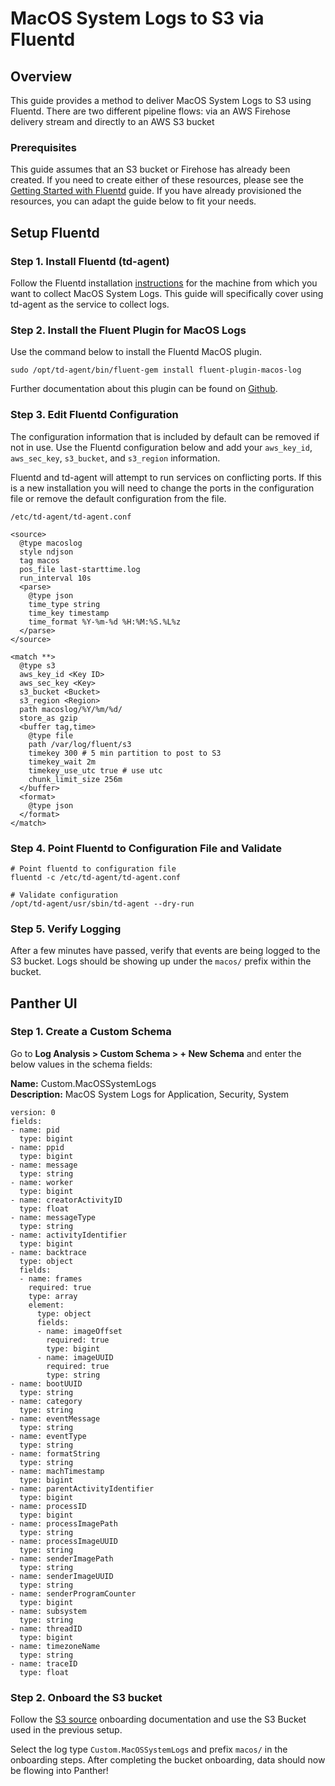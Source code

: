 # MacOS System Logs to S3 via Fluentd

## Overview

This guide provides a method to deliver MacOS System Logs to S3 using Fluentd. There are two different pipeline flows: via an AWS Firehose delivery stream and directly to an AWS S3 bucket

### Prerequisites

This guide assumes that an S3 bucket or Firehose has already been created. If you need to create either of these resources, please see the [Getting Started with Fluentd](resource-guide.md) guide. If you have already provisioned the resources, you can adapt the guide below to fit your needs.

## Setup Fluentd

### Step 1. Install Fluentd (td-agent)

Follow the Fluentd installation [instructions](https://docs.fluentd.org/installation/install-by-dmg) for the machine from which you want to collect MacOS System Logs. This guide will specifically cover using td-agent as the service to collect logs.

### Step 2. Install the Fluent Plugin for MacOS Logs

Use the command below to install the Fluentd MacOS  plugin.

```
sudo /opt/td-agent/bin/fluent-gem install fluent-plugin-macos-log
```

Further documentation about this plugin can be found on [Github](https://github.com/loggly/fluent-plugin-macos-log).

### Step 3. Edit Fluentd Configuration

The configuration information that is included by default can be removed if not in use. Use the Fluentd configuration below and add your `aws_key_id`, `aws_sec_key`, `s3_bucket`, and `s3_region` information.

Fluentd and td-agent will attempt to run services on conflicting ports. If this is a new installation you will need to change the ports in the configuration file or remove the default configuration from the file.&#x20;

```
/etc/td-agent/td-agent.conf
```

```
<source>
  @type macoslog
  style ndjson
  tag macos
  pos_file last-starttime.log
  run_interval 10s
  <parse>
    @type json
    time_type string
    time_key timestamp
    time_format %Y-%m-%d %H:%M:%S.%L%z
  </parse>
</source>

<match **>
  @type s3
  aws_key_id <Key ID>
  aws_sec_key <Key>
  s3_bucket <Bucket>
  s3_region <Region>
  path macoslog/%Y/%m/%d/
  store_as gzip
  <buffer tag,time>
    @type file
    path /var/log/fluent/s3
    timekey 300 # 5 min partition to post to S3
    timekey_wait 2m
    timekey_use_utc true # use utc
    chunk_limit_size 256m
  </buffer>
  <format>
    @type json
  </format>
</match>
```

### Step 4. Point Fluentd to Configuration File and Validate

```
# Point fluentd to configuration file
fluentd -c /etc/td-agent/td-agent.conf

# Validate configuration
/opt/td-agent/usr/sbin/td-agent --dry-run
```

### Step 5. Verify Logging

After a few minutes have passed, verify that events are being logged to the S3 bucket. Logs should be showing up under the `macos/` prefix within the bucket.

## Panther UI

### Step 1. Create a Custom Schema

Go to **Log Analysis > Custom Schema > + New Schema** and enter the below values in the schema fields:

**Name:** Custom.MacOSSystemLogs\
**Description:** MacOS System Logs for Application, Security, System

```
version: 0
fields:
- name: pid
  type: bigint
- name: ppid
  type: bigint
- name: message
  type: string
- name: worker
  type: bigint
- name: creatorActivityID
  type: float
- name: messageType
  type: string
- name: activityIdentifier
  type: bigint
- name: backtrace
  type: object
  fields:
  - name: frames
    required: true
    type: array
    element:
      type: object
      fields:
      - name: imageOffset
        required: true
        type: bigint
      - name: imageUUID
        required: true
        type: string
- name: bootUUID
  type: string
- name: category
  type: string
- name: eventMessage
  type: string
- name: eventType
  type: string
- name: formatString
  type: string
- name: machTimestamp
  type: bigint
- name: parentActivityIdentifier
  type: bigint
- name: processID
  type: bigint
- name: processImagePath
  type: string
- name: processImageUUID
  type: string
- name: senderImagePath
  type: string
- name: senderImageUUID
  type: string
- name: senderProgramCounter
  type: bigint
- name: subsystem
  type: string
- name: threadID
  type: bigint
- name: timezoneName
  type: string
- name: traceID
  type: float
```

### Step 2. Onboard the S3 bucket <a href="step-2.-onboard-the-s3-bucket" id="step-2.-onboard-the-s3-bucket"></a>

Follow the [S3 source](../../data-onboarding/data-transports/s3.md) onboarding documentation and use the S3 Bucket used in the previous setup.

Select the log type `Custom.MacOSSystemLogs` and prefix `macos/` in the onboarding steps. After completing the bucket onboarding, data should now be flowing into Panther!

